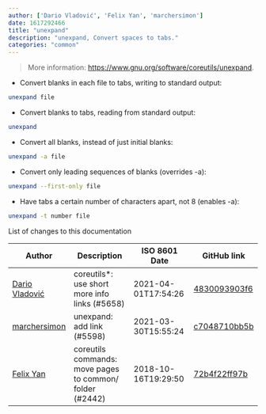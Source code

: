 ```yaml
---
author: ['Dario Vladović', 'Felix Yan', 'marchersimon']
date: 1617292466
title: "unexpand"
description: "unexpand, Convert spaces to tabs."
categories: "common"
---
```

> More information: <https://www.gnu.org/software/coreutils/unexpand>.

- Convert blanks in each file to tabs, writing to standard output:

```bash
unexpand file
```

- Convert blanks to tabs, reading from standard output:

```bash
unexpand
```

- Convert all blanks, instead of just initial blanks:

```bash
unexpand -a file
```

- Convert only leading sequences of blanks (overrides -a):

```bash
unexpand --first-only file
```

- Have tabs a certain number of characters apart, not 8 (enables -a):

```bash
unexpand -t number file
```
List of changes to this documentation


Author | Description | ISO 8601 Date | GitHub link
------|-----|-----|-----
[Dario Vladović](mailto:d.vladimyr@gmail.com) | coreutils*: use short more info links (#5658) | 2021-04-01T17:54:26 | [4830093903f6](https://github.com/tldr-pages/tldr/commit/4830093903f66ccf3ebbc2ecf477286e45edac59)
[marchersimon](mailto:50295997+marchersimon@users.noreply.github.com) | unexpand: add link (#5598) | 2021-03-30T15:55:24 | [c7048710bb5b](https://github.com/tldr-pages/tldr/commit/c7048710bb5bb687d9fcc313a637564e77ad8fa3)
[Felix Yan](mailto:felixonmars@archlinux.org) | coreutils commands: move pages to common/ folder (#2442) | 2018-10-16T19:29:50 | [72b4f22ff97b](https://github.com/tldr-pages/tldr/commit/72b4f22ff97b1890344f2af870ad3d1c89a3f0b5)

